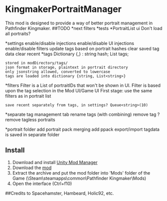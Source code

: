 ﻿# KingmakerPortraitManager
This mod is designed to provide a way of better portrait management in Pathfinder Kingmaker.
##TODO
*next
	filters
*tests
*PortraitList ui
	Don't load all portraits?

*settings
	enable/disable injections
	enable/disable UI injections
	enable/disable filters
	update tags based on portrait hashes
	clear saved tag data
	clear recent
*tags
	Dictionary {<string>,<tagdata>}
	<tagdata>:
		string hash;
		List<string> tags;

	stored in modDirectory/tags/
	json format in storage, plaintext in portrait directory
	only jsonstring allowed, converted to lowercase
	tags are loaded into dictionary {string, List<string>}
*filters
	Filter is a List<string> of portraitIDs that won't be shown in UI.
	Filter is based upon the tag selection in the Mod UI/Game UI
	First stage: use the same filters as in portrait list

	save recent separately from tags, in settings? Queue<string>(10)

*separate tag management tab
	rename tags (with combining)
	remove tag
	?remove tagless portraits

*portrait folder 
	add portrait pack merging
	add ppack export/import
	tagdata is saved in separate folder

## Install
1. Download and install [Unity Mod Manager](https://www.nexusmods.com/site/mods/21)
2. Download the [mod](https://github.com/)
3. Extract the archive and put the mod folder into 'Mods' folder of the Game (\Steam\steamapps\common\Pathfinder Kingmaker\Mods)
4. Open the interface (Ctrl+f10)

##Credits to 
Spacehamster, Hambeard, Holic92, etc.